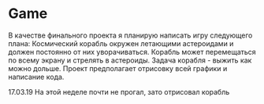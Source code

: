 # Gamе
В качестве финального проекта я планирую написать игру следующего плана:
Космический корабль окружен летающими астероидами и должен постоянно от них уворачиваться.
Корабль может перемещаться по всему экрану и стрелять в астероиды.
Задача корабля - выжить как можно дольше.
Проект предполагает отрисовку всей графики и написание кода.

17.03.19
На этой неделе почти не прогал, зато отрисовал корабль

